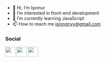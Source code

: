 - 👋 Hi, I’m Işınnur 
- 👀 I’m interested in front-end development
- 🌱 I’m currently learning JavaScript
- 📫 How to reach me isinngnyy@gmail.com

<!---
isinnur/isinnur is a ✨ special ✨ repository because its `README.md` (this file) appears on your GitHub profile.
You can click the Preview link to take a look at your changes.
--->

### Social

<p align="left"> <a href="https://discord.com/users/isinnur" target="_blank" rel="noreferrer"><img src="https://raw.githubusercontent.com/danielcranney/readme-generator/main/public/icons/socials/discord.svg" width="32" height="32" /></a> 
<a href="http://www.instagram.com/isinnurgunay" target="_blank" rel="noreferrer"><img src="https://raw.githubusercontent.com/danielcranney/readme-generator/main/public/icons/socials/instagram.svg" width="32" height="32" /></a> 
<a href="https://twitter.com/isinnurg" target="_blank" rel="noreferrer"><img src="https://raw.githubusercontent.com/danielcranney/readme-generator/main/public/icons/socials/twitter.svg" width="32" height="32" /></a></p>


